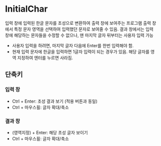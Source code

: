 # InitialChar
입력 창에 입력된 한글 문자를 초성으로 변환하여 출력 창에 보여주는 프로그램
출력 창에서 특정 문자 영역을 선택하여 입력했던 문자로 보여줄 수 있음.
결과 창에서는 입력 창에 해당하는 문자들을 수정할 수 없으나, 맨 마지막 글자 뒤부터는 사용자 입력 가능
  * 사용자 입력을 하려면, 마지막 글자 다음에 Enter를 한번 입력해야 함.
  * 현재 입력 문자에 한글을 입력하면 1글자 입력이 되는 경우가 있음. 해당 글자를 영역 지정하여 엔터를 누르면 사라짐. 

## 단축키
### 입력 창
* Ctrl + Enter: 초성 결과 보기 (적용 버튼과 동일)
* Ctrl + 마우스휠: 글자 확대/축소

### 결과 창
* (영역지정) + Enter: 해당 초성 글자 보이기
* Ctrl + 마우스휠: 글자 확대/축소
